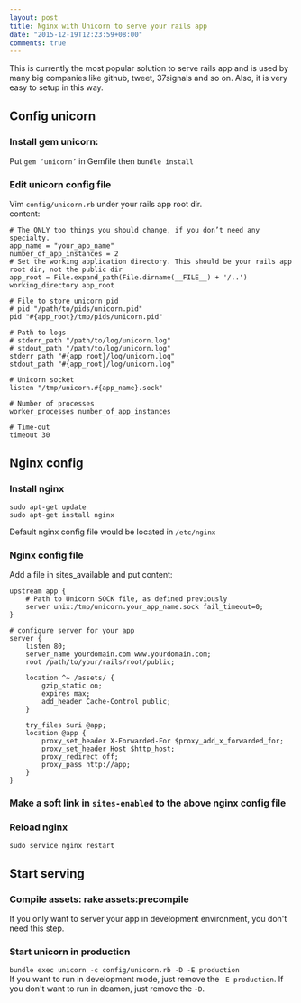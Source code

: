 ```yaml
---
layout: post
title: Nginx with Unicorn to serve your rails app
date: "2015-12-19T12:23:59+08:00"
comments: true
---
```

This is currently the most popular solution to serve rails app and is used by many big companies like github, tweet, 37signals and so on. Also, it is very easy to setup in this way.

## Config unicorn

### Install gem unicorn:
Put `gem ‘unicorn’` in Gemfile
then `bundle install`

### Edit unicorn config file
Vim `config/unicorn.rb` under your rails app root dir.  
content:

```
# The ONLY too things you should change, if you don’t need any specialty.
app_name = "your_app_name"
number_of_app_instances = 2
# Set the working application directory. This should be your rails app root dir, not the public dir
app_root = File.expand_path(File.dirname(__FILE__) + '/..')
working_directory app_root

# File to store unicorn pid
# pid "/path/to/pids/unicorn.pid"
pid "#{app_root}/tmp/pids/unicorn.pid"

# Path to logs
# stderr_path "/path/to/log/unicorn.log"
# stdout_path "/path/to/log/unicorn.log"
stderr_path "#{app_root}/log/unicorn.log"
stdout_path "#{app_root}/log/unicorn.log"

# Unicorn socket
listen "/tmp/unicorn.#{app_name}.sock"

# Number of processes
worker_processes number_of_app_instances

# Time-out
timeout 30
```

## Nginx config

### Install nginx
```
sudo apt-get update
sudo apt-get install nginx
```
Default nginx config file would be located in `/etc/nginx`

### Nginx config file
Add a file in sites_available and put content:

```
upstream app {
    # Path to Unicorn SOCK file, as defined previously
    server unix:/tmp/unicorn.your_app_name.sock fail_timeout=0;
}

# configure server for your app
server {
    listen 80;
    server_name yourdomain.com www.yourdomain.com;
    root /path/to/your/rails/root/public;

    location ^~ /assets/ {
        gzip_static on;
        expires max;
        add_header Cache-Control public;
    }

    try_files $uri @app;
    location @app {
        proxy_set_header X-Forwarded-For $proxy_add_x_forwarded_for;
        proxy_set_header Host $http_host;
        proxy_redirect off;
        proxy_pass http://app;
    }
}
```

### Make a soft link in `sites-enabled` to the above nginx config file

### Reload nginx
`sudo service nginx restart`

## Start serving

### Compile assets: rake assets:precompile
If you only want to server your app in development environment, you don't need this step.

### Start unicorn in production
`bundle exec unicorn -c config/unicorn.rb -D -E production`  
If you want to run in development mode, just remove the `-E production`. If you don't want to run in deamon, just remove the `-D`.
